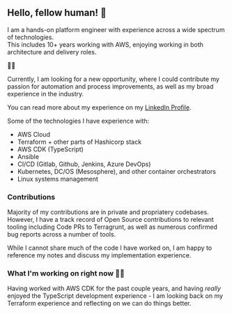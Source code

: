 ## Hello, fellow human! 👋

I am a hands-on platform engineer with experience across a wide spectrum of technologies.  
This includes 10+ years working with AWS, enjoying working in both architecture and delivery roles.

🔎💼

Currently, I am looking for a new opportunity, where I could contribute my passion for automation and process improvements, as well as my broad experience in the industry.

You can read more about my experience on my [LinkedIn Profile](https://www.linkedin.com/in/kamilmarkowicz/).

Some of the technologies I have experience with:
- AWS Cloud
- Terraform + other parts of Hashicorp stack
- AWS CDK (TypeScript)
- Ansible
- CI/CD (Gitlab, Github, Jenkins, Azure DevOps)
- Kubernetes, DC/OS (Mesosphere), and other container orchestrators
- Linux systems management

### Contributions

Majority of my contributions are in private and propriatery codebases. However, I have a track record of Open Source contributions to relevant tooling including Code PRs to Terragrunt, as well as numerous confirmed bug reports across a number of tools.

While I cannot share much of the code I have worked on, I am happy to reference my notes and discuss my implementation experience.

### What I'm working on right now 🧑‍💻

Having worked with AWS CDK for the past couple years, and having _really_ enjoyed the TypeScript development experience - I am looking back on my Terraform experience and reflecting on we can do things better.
